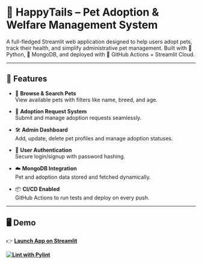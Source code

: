 # 🐾 HappyTails – Pet Adoption & Welfare Management System

A full-fledged Streamlit web application designed to help users adopt pets, track their health, and simplify administrative pet management. Built with 🐍 Python, 💾 MongoDB, and deployed with 🚀 GitHub Actions + Streamlit Cloud.

---

## 🌟 Features

- 🐶 **Browse & Search Pets**  
  View available pets with filters like name, breed, and age.

- 📝 **Adoption Request System**  
  Submit and manage adoption requests seamlessly.

- 🛠️ **Admin Dashboard**  
  Add, update, delete pet profiles and manage adoption statuses.

- 🔐 **User Authentication**  
  Secure login/signup with password hashing.

- ☁️ **MongoDB Integration**  
  Pet and adoption data stored and fetched dynamically.

- 📦 **CI/CD Enabled**  
  GitHub Actions to run tests and deploy on every push.

---

## 🖥️ Demo

👉 **[Launch App on Streamlit](https://happytails-ljqvzaggq9j5hipluvhyrn.streamlit.app/)**  

**[![Lint with Pylint](https://github.com/sathyashreekv/happytails/actions/workflows/pylint.yml/badge.svg)](https://github.com/sathyashreekv/happytails/actions/workflows/pylint.yml)**

